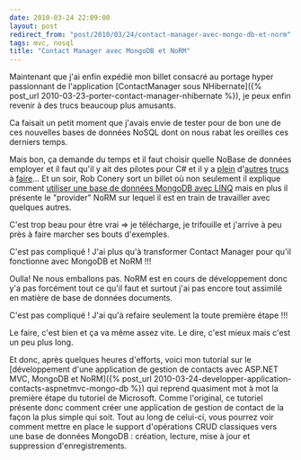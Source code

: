 ```yaml
---
date: 2010-03-24 22:09:00
layout: post
redirect_from: "post/2010/03/24/contact-manager-avec-mongo-db-et-norm"
tags: mvc, nosql
title: "Contact Manager avec MongoDB et NoRM"
---
```


Maintenant que j'ai enfin expédié mon billet consacré au portage hyper
passionnant de l'application [ContactManager sous NHibernate]({% post_url 2010-03-23-porter-contact-manager-nhibernate %}), je peux enfin revenir à des
trucs beaucoup plus amusants.

Ca faisait un petit moment que j'avais envie de tester pour de bon une de
ces nouvelles bases de données NoSQL dont on nous rabat les oreilles ces
derniers temps.

Mais bon, ça demande du temps et il faut choisir quelle NoBase de données
employer et il faut qu'il y ait des pilotes pour C# et il y a [plein](http://www.asp.net/mvc/application-development/)
d'[autres](http://www.subsonicproject.com/) [trucs](http://hginit.com/) à [faire](http://msdn.microsoft.com/fr-fr/library/bb397926.aspx)... Et un soir, Rob Conery sort un billet où non seulement il
explique comment [utiliser une base de données MongoDB avec LINQ](http://blog.wekeroad.com/2010/03/04/using-mongo-with-linq) mais en plus il
présente le "provider" NoRM sur lequel il est en train de travailler avec
quelques autres.

C'est trop beau pour être vrai => je télécharge, je trifouille et
j'arrive à peu près à faire marcher ses bouts d'exemples.

C'est pas compliqué ! J'ai plus qu'à transformer Contact Manager pour
qu'il fonctionne avec MongoDB et NoRM !!!

Oulla! Ne nous emballons pas. NoRM est en cours de développement donc y'a
pas forcément tout ce qu'il faut et surtout j'ai pas encore tout assimilé en
matière de base de données documents.

C'est pas compliqué ! J'ai qu'à refaire seulement la toute première
étape !!!

Le faire, c'est bien et ça va même assez vite. Le dire, c'est mieux mais
c'est un peu plus long.

Et donc, après quelques heures d'efforts, voici mon tutorial sur le [développement d'une application de gestion de contacts avec
ASP.NET MVC, MongoDB et NoRM]({% post_url 2010-03-24-developper-application-contacts-aspnetmvc-mongo-db %}) qui reprend quasiment mot à mot la première
étape du tutoriel de Microsoft. Comme l'original, ce tutoriel présente donc
comment créer une application de gestion de contact de la façon la plus simple
qui soit. Tout au long de celui-ci, vous pourrez voir comment mettre en place
le support d'opérations CRUD classiques vers une base de données MongoDB :
création, lecture, mise à jour et suppression d'enregistrements.
